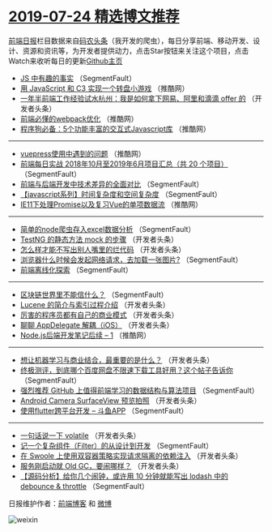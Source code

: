 # [2019-07-24 精选博文推荐](http://hao.caibaojian.com/date/2019/07/24)

[前端日报](http://caibaojian.com/c/news)栏目数据来自[码农头条](http://hao.caibaojian.com/)（我开发的爬虫），每日分享前端、移动开发、设计、资源和资讯等，为开发者提供动力，点击Star按钮来关注这个项目，点击Watch来收听每日的更新[Github主页](https://github.com/kujian/frontendDaily)
* [JS 中有趣的事实](http://hao.caibaojian.com/119248.html) （SegmentFault）
* [用 JavaScript 和 C3 实现一个转盘小游戏](http://hao.caibaojian.com/119321.html) （推酷网）
* [一年半前端工作经验试水杭州：我是如何拿下网易、阿里和滴滴 offer 的](http://hao.caibaojian.com/119255.html) （开发者头条）
* [前端必懂的webpack优化](http://hao.caibaojian.com/119320.html) （推酷网）
* [程序狗必备：5个功能丰富的交互式Javascript库](http://hao.caibaojian.com/119324.html) （推酷网）

***
* [vuepress使用中遇到的问题](http://hao.caibaojian.com/119325.html) （推酷网）
* [前端每日实战 2018年10月至2019年6月项目汇总（共 20 个项目）](http://hao.caibaojian.com/119242.html) （SegmentFault）
* [前端与后端开发中技术差异的全面对比](http://hao.caibaojian.com/119246.html) （SegmentFault）
* [【javascript系列】时间复杂度和空间复杂度](http://hao.caibaojian.com/119249.html) （SegmentFault）
* [IE11下处理Promise以及复习Vue的单项数据流](http://hao.caibaojian.com/119322.html) （推酷网）

***
* [简单的node爬虫存入excel数据分析](http://hao.caibaojian.com/119250.html) （SegmentFault）
* [TestNG 的静态方法 mock 的步骤](http://hao.caibaojian.com/119300.html) （开发者头条）
* [怎么样才能不写出别人嘴里的烂代码](http://hao.caibaojian.com/119266.html) （开发者头条）
* [浏览器什么时候会发起网络请求，去加载一张图片?](http://hao.caibaojian.com/119251.html) （SegmentFault）
* [前端离线化探索](http://hao.caibaojian.com/119241.html) （SegmentFault）

***
* [区块链世界里不能信什么？](http://hao.caibaojian.com/119252.html) （SegmentFault）
* [Lucene 的简介与索引过程介绍](http://hao.caibaojian.com/119302.html) （开发者头条）
* [厉害的程序员都有自己的商业模式](http://hao.caibaojian.com/119253.html) （开发者头条）
* [聊聊 AppDelegate 解耦（iOS）](http://hao.caibaojian.com/119303.html) （开发者头条）
* [Node.js后端开发笔记后续 &#8211; 1](http://hao.caibaojian.com/119326.html) （推酷网）

***
* [想让机器学习与商业结合，最重要的是什么？](http://hao.caibaojian.com/119293.html) （开发者头条）
* [终极测评，到底哪个百度网盘不限速下载工具好用？这个帖子告诉你](http://hao.caibaojian.com/119244.html) （SegmentFault）
* [强烈推荐 GitHub 上值得前端学习的数据结构与算法项目](http://hao.caibaojian.com/119236.html) （SegmentFault）
* [Android Camera SurfaceView 预览拍照](http://hao.caibaojian.com/119297.html) （开发者头条）
* [使用flutter跨平台开发 &#8211; 斗鱼APP](http://hao.caibaojian.com/119237.html) （SegmentFault）

***
* [一句话说一下 volatile](http://hao.caibaojian.com/119298.html) （开发者头条）
* [记一个复杂组件（Filter）的从设计到开发](http://hao.caibaojian.com/119238.html) （SegmentFault）
* [在 Swoole 上使用双容器策略实现请求隔离的依赖注入](http://hao.caibaojian.com/119299.html) （开发者头条）
* [服务刚启动就 Old GC，要闹哪样？](http://hao.caibaojian.com/119262.html) （开发者头条）
* [【源码分析】给你几个闹钟，或许用 10 分钟就能写出 lodash 中的 debounce &amp; throttle](http://hao.caibaojian.com/119239.html) （SegmentFault）

日报维护作者：[前端博客](http://caibaojian.com/) 和 [微博](http://caibaojian.com/go/weibo)

![weixin](https://user-images.githubusercontent.com/3055447/38468989-651132ac-3b80-11e8-8e6b-15122322a9d7.png)